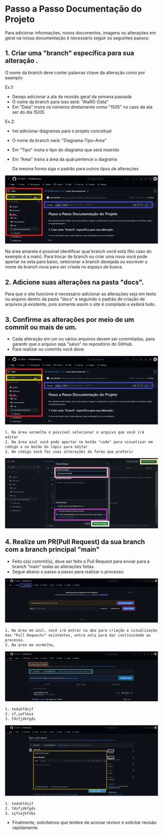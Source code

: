 # Passo a Passo Documentação do Projeto

Para adicionar informações, novos documentos, imagens ou alterações em geral na nossa documentação é necessário seguir os seguintes passos:

## 1. Criar uma "branch" específica para sua alteração .

  O nome da branch deve conter palavras chave da alteração como por exemplo:

Ex.1: 

- Desejo adicionar a ata da reunião geral da semana passada
- O nome da branch para isso será: "AtaRG-Data"
- Em "Data" insira os números diretamente como "1505" no caso da ata ser do dia 15/05

Ex.2:

- Irei adicionar diagramas para o projeto conceitual
- O nome da branch será: "Diagrama-Tipo-Area"
- Em "Tipo" insira o tipo do diagrama que será inserido
- Em "Area" insira a área da qual pertence o diagrama

  Da mesma forma siga o padrão para outros tipos de alterações

![Captura da página de edição](img\comodocumentar-1.png)

  Na área amarela é possível identificar qual branch você está (No caso do exemplo é a main). Para trocar de branch ou criar uma nova você pode apertar na seta para baixo, selecionar a branch desejada ou escrever o nome da branch nova para ser criada no espaço de busca.

## 2. Adicione suas alterações na pasta "docs".

  Para que o site funcione é necessário adicionar as alterações seja em texto ou arquivo dentro da pasta "docs" e seguindo o padrão de criação de arquivos já existente, pois somente assim o site é compilado e exibirá tudo.

## 3. Confirme as alterações por meio de um commit ou mais de um.

  - Cada alteração em um ou vários arquivos devem ser commitadas, para garantir que o arquivo seja "salvo" no repositório do GitHub.
  - Para realizar os commits você deve:

  ![Captura da página de edição](img\comodocumentar-1.png)

    1. Na área vermelha é possível selecionar o arquivo que você irá editar
    2. Na área azul você pode apertar no botão "code" para visualizar em código e no botão do lápis para editar
    3. No código você faz suas alterações da forma que preferir

![Captura da página de edição 2](img\comodocumentar-2.png)


## 4. Realize um PR(Pull Request) da sua branch com a branch principal "main"
 
- Feito o(s) commit(s), deve ser feito o Pull Request para enviar para a branch "main" todas as alterações feitas.
- Segue abaixo o passo a passo para realizar o processo:

![Captura da página de edição 3](img\comodocumentar-3.png)
  
    1. Na área em azul, você irá entrar na aba para criação e vizualização das "Pull Requests" existentes, entre nela para dar continuidade ao processo.
    2. Na área em vermelho, 

![Captura da página de edição 4](img\comodocumentar-4.png)

    1. tedskfdsjf
    2. sf,saflmsa
    3. fdsfjdkfgds

![Captura da página de edição 5](img\comodocumentar-5.png)

    1. tedskfdsjf
    2. fdsfjdkfgds
    3. sçfsajkfnbs


- Finalmente, solicitamos que lembre de acionar revisor e solicitar revisão rapidamente.


